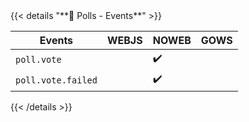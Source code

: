 <div></div>
{{< details "**📶 Polls - Events**" >}}

| **Events**           | WEBJS | NOWEB | GOWS |
|----------------------|-------|-------|:-----|
| `poll.vote`          |       |  ✔️   |      |
| `poll.vote.failed`   |       |  ✔️   |      |

{{< /details >}}
